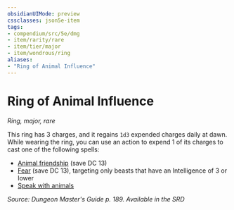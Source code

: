 ```yaml
---
obsidianUIMode: preview
cssclasses: json5e-item
tags:
- compendium/src/5e/dmg
- item/rarity/rare
- item/tier/major
- item/wondrous/ring
aliases: 
- "Ring of Animal Influence"
---
```

# Ring of Animal Influence
*Ring, major, rare*  


This ring has 3 charges, and it regains `1d3` expended charges daily at dawn. While wearing the ring, you can use an action to expend 1 of its charges to cast one of the following spells:

- [Animal friendship](Mechanics/spells/animal-friendship.md) (save DC 13)  
- [Fear](Mechanics/spells/fear.md) (save DC 13), targeting only beasts that have an Intelligence of 3 or lower  
- [Speak with animals](Mechanics/spells/speak-with-animals.md)  

*Source: Dungeon Master's Guide p. 189. Available in the <span title='Systems Reference Document (5.1)'>SRD</span>*